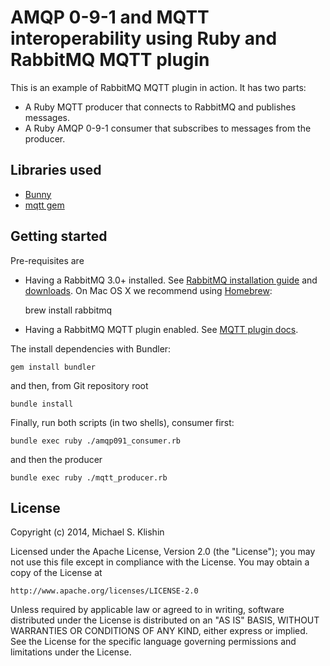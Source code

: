 # AMQP 0-9-1 and MQTT interoperability using Ruby and RabbitMQ MQTT plugin

This is an example of RabbitMQ MQTT plugin in action. It has two parts:

 * A Ruby MQTT producer that connects to RabbitMQ and publishes messages.
 * A Ruby AMQP 0-9-1 consumer that subscribes to messages from the producer.

## Libraries used

 * [Bunny](http://rubybunny.info)
 * [mqtt gem](https://github.com/njh/ruby-mqtt)

## Getting started

Pre-requisites are

 * Having a RabbitMQ 3.0+ installed. See [RabbitMQ installation guide](http://www.rabbitmq.com/install.html) and [downloads](http://www.rabbitmq.com/download.html). On Mac OS X we recommend using [Homebrew](http://mxcl.github.com/homebrew):

    brew install rabbitmq

 * Having a RabbitMQ MQTT plugin enabled. See [MQTT plugin docs](http://www.rabbitmq.com/stomp.html).

The install dependencies with Bundler:

    gem install bundler

and then, from Git repository root

    bundle install

Finally, run both scripts (in two shells), consumer first:

    bundle exec ruby ./amqp091_consumer.rb

and then the producer

    bundle exec ruby ./mqtt_producer.rb

## License

Copyright (c) 2014, Michael S. Klishin

Licensed under the Apache License, Version 2.0 (the "License");
you may not use this file except in compliance with the License.
You may obtain a copy of the License at

    http://www.apache.org/licenses/LICENSE-2.0

Unless required by applicable law or agreed to in writing, software
distributed under the License is distributed on an "AS IS" BASIS,
WITHOUT WARRANTIES OR CONDITIONS OF ANY KIND, either express or implied.
See the License for the specific language governing permissions and
limitations under the License.
